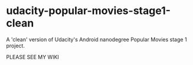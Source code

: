 # udacity-popular-movies-stage1-clean
A 'clean' version of Udacity's Android nanodegree Popular Movies stage 1 project.

PLEASE SEE MY WIKI
